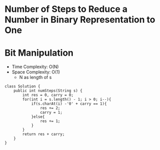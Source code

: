 # Number of Steps to Reduce a Number in Binary Representation to One
# Bit Manipulation
* Time Complexity: O(N)
* Space Complexity: O(1)
	* N as length of s
```
class Solution {
    public int numSteps(String s) {
        int res = 0, carry = 0;
        for(int i = s.length() - 1; i > 0; i--){
            if(s.charAt(i) -'0' + carry == 1){
                res += 2;
                carry = 1;
            }else{
                res += 1;
            }
        }
        return res + carry;
    }
}
```